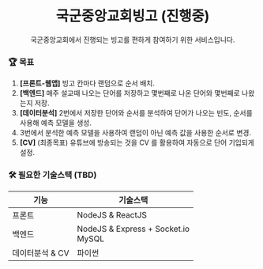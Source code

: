 <h1 style="text-align:center">국군중앙교회빙고 (진행중)</h1>

<p style="text-align:center">
국군중앙교회에서 진행되는 빙고를 편하게 참여하기 위한 서비스입니다.
</p>

### 🏆 목표

1. **[프론트-웹앱]** 빙고 칸마다 랜덤으로 순서 배치.
2. **[백엔드]** 매주 설교때 나오는 단어를 저장하고 몇번째로 나온 단어와 몇번째로 나왔는지 저장.
3. **[데이터분석]** 2번에서 저장한 단어와 순서를 분석하여 단어가 나오는 빈도, 순서를 사용해 예측 모델을 생성.
4. 3번에서 분석한 예측 모델을 사용하여 랜덤이 아닌 예측 값을 사용한 순서로 변경.
5. **[CV]** (최종목표) 유튜브에 방송되는 것을 CV 를 활용하여 자동으로 단어 기입되게 설정.

### 🛠 필요한 기술스택 (TBD)
| 기능 | 기술스택 |
| --- | --- |
| 프론트 | NodeJS & ReactJS |
| 백엔드 | NodeJS & Express + Socket.io<br />MySQL |
| 데이터분석 & CV | 파이썬 |